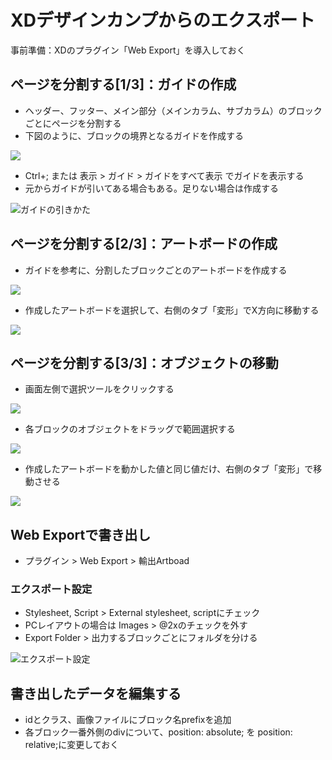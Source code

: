 # XDデザインカンプからのエクスポート

事前準備：XDのプラグイン「Web Export」を導入しておく

## ページを分割する[1/3]：ガイドの作成
- ヘッダー、フッター、メイン部分（メインカラム、サブカラム）のブロックごとにページを分割する
- 下図のように、ブロックの境界となるガイドを作成する

![](/image_01.JPG)

- Ctrl+; または 表示 > ガイド > ガイドをすべて表示 でガイドを表示する
- 元からガイドが引いてある場合もある。足りない場合は作成する

![ガイドの引きかた](https://nomad-cafe-20.com/wp-content/uploads/2021/04/guide-line-Xd.gif)
## ページを分割する[2/3]：アートボードの作成
- ガイドを参考に、分割したブロックごとのアートボードを作成する

![](/image_05.JPG)

- 作成したアートボードを選択して、右側のタブ「変形」でX方向に移動する

![](/image_06.png)
## ページを分割する[3/3]：オブジェクトの移動
- 画面左側で選択ツールをクリックする

![](/image_07.png)
- 各ブロックのオブジェクトをドラッグで範囲選択する

![](/image_08.JPG)
- 作成したアートボードを動かした値と同じ値だけ、右側のタブ「変形」で移動させる

![](/image_09.png)

## Web Exportで書き出し
- プラグイン > Web Export > 輸出Artboad
### エクスポート設定
- Stylesheet, Script > External stylesheet, scriptにチェック
- PCレイアウトの場合は Images > @2xのチェックを外す
- Export Folder > 出力するブロックごとにフォルダを分ける

![エクスポート設定](/image_03.png)

## 書き出したデータを編集する
- idとクラス、画像ファイルにブロック名prefixを追加
- 各ブロック一番外側のdivについて、position: absolute; を position: relative;に変更しておく
